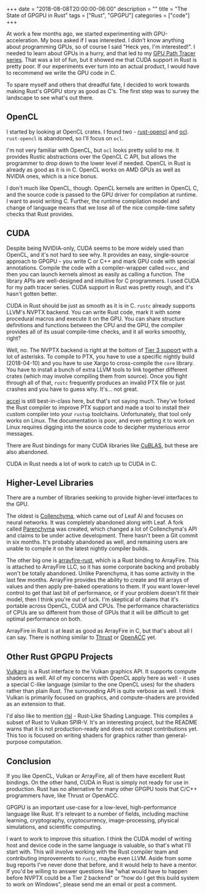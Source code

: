 +++
date = "2018-08-08T20:00:00-06:00"
description = ""
title = "The State of GPGPU in Rust"
tags = ["Rust", "GPGPU"]
categories = ["code"]
+++

At work a few months ago, we started experimenting with GPU-acceleration. My boss asked if I was
interested. I didn't know anything about programming GPUs, so of course I said "Heck yes, I'm
interested!". I needed to learn about GPUs in a hurry, and that led to my [GPU Path Tracer
series](/post/writing-gpu-accelerated-path-tracer-part-1.md). That was a lot of fun, but it showed
me that CUDA support in Rust is pretty poor. If our experiments ever turn into an actual product, I
would have to recommend we write the GPU code in C.

To spare myself and others that dreadful fate, I decided to work towards making Rust's GPGPU story
as good as C's. The first step was to survey the landscape to see what's out there.

## OpenCL

I started by looking at OpenCL crates. I found two -
[rust-opencl](https://github.com/luqmana/rust-opencl) and [ocl](https://crates.io/crates/ocl).
`rust-opencl` is abandoned, so I'll focus on `ocl`.

I'm not very familiar with OpenCL, but `ocl` looks pretty solid to me. It provides Rustic
abstractions over the OpenCL C API, but allows the programmer to drop down to the lower level if
needed. OpenCL in Rust is already as good as it is in C. OpenCL works on AMD GPUs as well as
NVIDIA ones, which is a nice bonus.

I don't much like OpenCL, though. OpenCL kernels are written in OpenCL C, and the source code is
passed to the GPU driver for compilation at runtime. I want to avoid writing C. Further, the
runtime compilation model and change of language means that we lose all of the nice compile-time
safety checks that Rust provides.

## CUDA

Despite being NVIDIA-only, CUDA seems to be more widely used than OpenCL, and it's not hard to see
why. It provides an easy, single-source approach to GPGPU - you write C or C++ and mark GPU code
with special annotations. Compile the code with a compiler-wrapper called `nvcc`, and then you can
launch kernels almost as easily as calling a function. The library APIs are well-designed and
intuitive for C programmers. I used CUDA for my path tracer series. CUDA support in Rust was pretty
rough, and it's hasn't gotten better.

CUDA in Rust should be just as smooth as it is in C. `rustc` already supports LLVM's NVPTX
backend. You can write Rust code, mark it with some procedural macros and execute it on the GPU.
You can share structure definitions and functions between the CPU and the GPU, the compiler
provides all of its usual compile-time checks, and it all works smoothly, right?

Well, no. The NVPTX backend is right at the bottom of [Tier 3 support](https://forge.rust-lang.org/platform-support.html)
with a lot of asterisks. To compile to PTX, you have to use a specific nightly build (2018-04-10)
and you have to use Xargo to cross-compile the `core` library. You have to install a bunch of extra
LLVM tools to link together different crates (which may involve compiling them from source). Once
you fight through all of that, `rustc` frequently produces an invalid PTX file or just crashes and
you have to guess why. It's... not great.

[accel](https://github.com/rust-accel) is still best-in-class here, but that's not saying much.
They've forked the Rust compiler to improve PTX support and made a tool to install their custom
compiler into your `rustup` toolchains. Unfortunately, that tool only works on Linux. The
documentation is poor, and even getting it to work on Linux requires digging into the source code
to decipher mysterious error messages.

There are Rust bindings for many CUDA libraries like [CuBLAS](https://crates.io/crates/cublas), but
these are also abandoned.

CUDA in Rust needs a lot of work to catch up to CUDA in C.

## Higher-Level Libraries

There are a number of libraries seeking to provide higher-level interfaces to the GPU.

The oldest is [Collenchyma](https://github.com/autumnai/collenchyma), which came out of Leaf AI and
focuses on neural networks. It was completely abandoned along with Leaf. A fork called
[Parenchyma](https://github.com/jonysy/parenchyma) was created, which changed a lot of
Collenchyma's API and claims to be under active development. There hasn't been a Git commit in six
months. It's probably abandoned as well, and remaining users are unable to compile it on the latest
nightly compiler builds.

The other big one is [arrayfire-rust](https://github.com/arrayfire/arrayfire-rust), which is a Rust
binding to ArrayFire. This is attached to ArrayFire LLC, so it has some corporate backing and
probably won't be totally abandoned. Unlike Parenchyma, it has some activity in the last few
months. ArrayFire provides the ability to create and fill arrays of values and then apply pre-baked
operations to them. If you want lower-level control to get that last bit of performance, or if your
problem doesn't fit their model, then I think you're out of luck. I'm skeptical of claims that it's
portable across OpenCL, CUDA and CPUs. The performance characteristics of CPUs are so different
from those of GPUs that it will be difficult to get optimal performance on both.

ArrayFire in Rust is at least as good as ArrayFire in C, but that's about all I can say. There is
nothing similar to [Thrust](https://developer.NVIDIA.com/thrust) or
[OpenACC](https://developer.NVIDIA.com/openacc) yet.

## Other Rust GPGPU Projects

[Vulkano](https://github.com/vulkano-rs/vulkano) is a Rust interface to the Vulkan graphics API. It
supports compute shaders as well. All of my concerns with OpenCL apply here as well - it uses a
special C-like language (similar to the one OpenCL uses) for the shaders rather than plain Rust.
The surrounding API is quite verbose as well. I think Vulkan is primarily focused on graphics, and
compute-shaders are provided as an extension to that.

I'd also like to mention [rlsl](https://github.com/MaikKlein/rlsl) - Rust-Like Shading Language.
This compiles a subset of Rust to Vulkan SPIR-V. It's an interesting project, but the README warns
that it is not production-ready and does not accept contributions yet. This too is focused on
writing shaders for graphics rather than general-purpose computation.

## Conclusion

If you like OpenCL, Vulkan or ArrayFire, all of them have excellent Rust bindings. On the other
hand, CUDA in Rust is simply not ready for use in production. Rust has no alternative for many
other GPGPU tools that C/C++ programmers have, like Thrust or OpenACC.

GPGPU is an important use-case for a low-level, high-performance language like Rust. It's relevant
to a number of fields, including machine learning, cryptography, cryptocurrency, image-processing,
physical simulations, and scientific computing.

I want to work to improve this situation. I think the CUDA model of writing host and device code in
the same language is valuable, so that's what I'll start with. This will involve working with the
Rust compiler team and contributing improvements to `rustc`, maybe even LLVM. Aside from some bug
reports I've never done that before, and it would help to have a mentor. If you'd be willing to
answer questions like "what would have to happen before NVPTX could be a Tier 2 backend" or "how do
I get this build system to work on Windows", please send me an email or post a comment.
